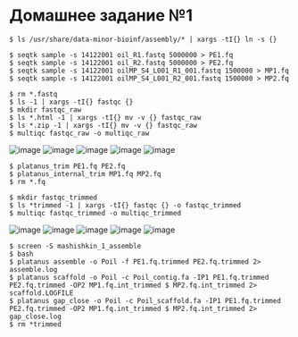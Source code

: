 # Домашнее задание №1

```
$ ls /usr/share/data-minor-bioinf/assembly/* | xargs -tI{} ln -s {}
```
```
$ seqtk sample -s 14122001 oil_R1.fastq 5000000 > PE1.fq
$ seqtk sample -s 14122001 oil_R2.fastq 5000000 > PE2.fq
$ seqtk sample -s 14122001 oilMP_S4_L001_R1_001.fastq 1500000 > MP1.fq
$ seqtk sample -s 14122001 oilMP_S4_L001_R2_001.fastq 1500000 > MP2.fq
```
```
$ rm *.fastq
$ ls -1 | xargs -tI{} fastqc {}
$ mkdir fastqc_raw
$ ls *.html -1 | xargs -tI{} mv -v {} fastqc_raw
$ ls *.zip -1 | xargs -tI{} mv -v {} fastqc_raw
$ multiqc fastqc_raw -o multiqc_raw
```
![image](https://user-images.githubusercontent.com/75699392/139101705-d863a488-6f70-4ac8-87a3-dd6251e20dbe.png)
![image](https://user-images.githubusercontent.com/75699392/139101801-360bd909-e185-4d08-ad6f-0d574d0eabb2.png)
![image](https://user-images.githubusercontent.com/75699392/139101863-8816f63a-a0a2-4370-b9b4-f5396665cbf4.png)
![image](https://user-images.githubusercontent.com/75699392/139101916-acbf70f1-525d-4995-abc8-d4c9ed0e2bd5.png)
![image](https://user-images.githubusercontent.com/75699392/139102266-0e02035f-e325-4eca-acc6-4d937dc3a74d.png)
```
$ platanus_trim PE1.fq PE2.fq
$ platanus_internal_trim MP1.fq MP2.fq
$ rm *.fq
```
```
$ mkdir fastqc_trimmed
$ ls *trimmed -1 | xargs -tI{} fastqc {} -o fastqc_trimmed
$ multiqc fastqc_trimmed -o multiqc_trimmed
```
![image](https://user-images.githubusercontent.com/75699392/139102617-4270b8cc-8d8d-4c23-8310-9b33f2a4f235.png)
![image](https://user-images.githubusercontent.com/75699392/139102657-accff891-8b13-40e8-ba09-9adf50f90b7a.png)
![image](https://user-images.githubusercontent.com/75699392/139102708-c5178a96-6374-41cc-8369-828303cc16f5.png)
![image](https://user-images.githubusercontent.com/75699392/139102755-cca87fc6-919e-42ef-acf2-2e84de7a6717.png)
![image](https://user-images.githubusercontent.com/75699392/139102858-aa779c09-dfb4-4f7c-a2db-a635cd3f2362.png)
```
$ screen -S mashishkin_1_assemble
$ bash
$ platanus assemble -o Poil -f PE1.fq.trimmed PE2.fq.trimmed 2> assemble.log
$ platanus scaffold -o Poil -c Poil_contig.fa -IP1 PE1.fq.trimmed PE2.fq.trimmed -OP2 MP1.fq.int_trimmed $ MP2.fq.int_trimmed 2> scaffold.LOGFILE
$ platanus gap_close -o Poil -c Poil_scaffold.fa -IP1 PE1.fq.trimmed PE2.fq.trimmed -OP2 MP1.fq.int_trimmed $ MP2.fq.int_trimmed 2> gap_close.log
$ rm *trimmed
```




